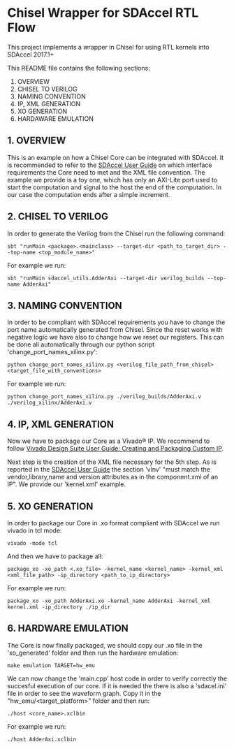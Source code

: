 Chisel Wrapper for SDAccel RTL Flow
=======================

This project implements a wrapper in Chisel for using RTL kernels into SDAccel 2017.1+

This README file contains the following sections:
1. OVERVIEW
2. CHISEL TO VERILOG
3. NAMING CONVENTION
4. IP, XML GENERATION
5. XO GENERATION
6. HARDAWARE EMULATION


## 1. OVERVIEW
This is an example on how a Chisel Core can be integrated with SDAccel.
It is recommended to refer to the [SDAccel User Guide] on which interface requirements the Core need to met and the XML file convention.
The example we provide is a toy one, which has only an AXI-Lite port used to start the computation and signal to the host the end of the computation. In our case the computation ends after a simple increment.

## 2. CHISEL TO VERILOG

In order to generate the Verilog from the Chisel run the following command:
```
sbt "runMain <package>.<mainclass> --target-dir <path_to_target_dir> --top-name <top_module_name>"
```
For example we run:
```
sbt "runMain sdaccel_utils.AdderAxi --target-dir verilog_builds --top-name AdderAxi"
```

## 3. NAMING CONVENTION
In order to be compliant with SDAccel requirements you have to change the port name automatically generated from Chisel. Since the reset works with negative logic we have also to change how we reset our registers. 
This can be done all automatically through our python script 'change_port_names_xilinx.py':
```
python change_port_names_xilinx.py <verilog_file_path_from_chisel> <target_file_with_conventions>
```

For example we run:
```
python change_port_names_xilinx.py ./verilog_builds/AdderAxi.v ./verilog_xilinx/AdderAxi.v
```

## 4. IP, XML GENERATION

Now we have to package our Core as a Vivado® IP. We recommend to follow
[Vivado Design Suite User Guide: Creating and Packaging Custom IP].

Next step is the creation of the XML file necessary for the 5th step.
As is reported in the [SDAccel User Guide] the section 'vlnv' "must match the vendor,library,name and version attributes as in the component.xml of an IP". We provide our 'kernel.xml' example.

## 5. XO  GENERATION

In order to package our Core in .xo format compliant with SDAccel we run vivado in tcl mode:
```
vivado -mode tcl
```

And then we have to package all:
```
package_xo -xo_path <.xo_file> -kernel_name <kernel_name> -kernel_xml <xml_file_path> -ip_directory <path_to_ip_directory>
```

For example we run:
```
package_xo -xo_path AdderAxi.xo -kernel_name AdderAxi -kernel_xml kernel.xml -ip_directory ./ip_dir
```

## 6. HARDWARE EMULATION

The Core is now finally packaged, we should copy our .xo file in the 'xo_generated' folder and then run the hardware emulation:
```
make emulation TARGET=hw_emu
```
We can now change the 'main.cpp' host code in order to verify correctly the succesful execution of our core. 
If it is needed the there is also a 'sdacel.ini' file in order to see the waveform graph. Copy it in the "hw_emu/<target_platform>" folder and then run:
```
./host <core_name>.xclbin
```

For example we run:
```
./host AdderAxi.xclbin
```

[SDAccel User Guide]: https://www.xilinx.com/support/documentation/sw_manuals/xilinx2017_1/ug1023-sdaccel-user-guide.pdf 

[Vivado Design Suite User Guide: Creating and Packaging Custom IP]: https://www.xilinx.com/support/documentation/sw_manuals/xilinx2017_1/ug1118-vivado-creating-packaging-custom-ip.pdf
